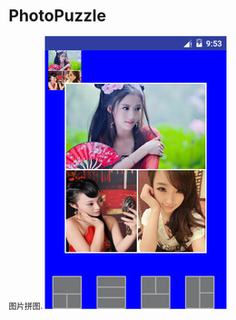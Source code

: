 # PhotoPuzzle
图片拼图.
![](https://github.com/ChaosXusu/PhotoPuzzle/blob/master/Screenshot_20160723-175326.png)
